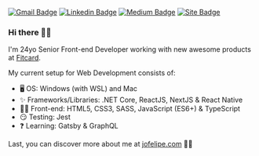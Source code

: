 [![Gmail Badge](https://img.shields.io/badge/-Gmail-c14438?style=flat&logo=Gmail&logoColor=white&link=mailto:eu@jonathanfelipe.com.br)](mailto:eu@jonathanfelipe.com.br)
[![Linkedin Badge](https://img.shields.io/badge/-LinkedIn-blue?style=flat&logo=Linkedin&logoColor=white&link=https://www.linkedin.com/in/jofelipe/)](https://www.linkedin.com/in/jofelipe/)
[![Medium Badge](https://img.shields.io/badge/-Medium-02b875?style=flat&logo=Medium&logoColor=white&link=https://medium.com/@jofelipe.com)](https://medium.com/@jofelipe.com)
[![Site Badge](https://img.shields.io/badge/Site-jofelipe.com-000)](https://jofelipe.com/)

### Hi there 🖐🏼

I'm 24yo Senior Front-end Developer working with new awesome products at [Fitcard](https://www.fitcard.com.br/).

My current setup for Web Development consists of:

- 🖥 OS: Windows (with WSL) and Mac
- ✨ Frameworks/Libraries: .NET Core, ReactJS, NextJS & React Native
- 👌🏻 Front-end: HTML5, CSS3, SASS, JavaScript (ES6+) & TypeScript
- 😏 Testing: Jest
- ❓ Learning: Gatsby & GraphQL

Last, you can discover more about me at [jofelipe.com](https://jofelipe.com) 🤘🏼

